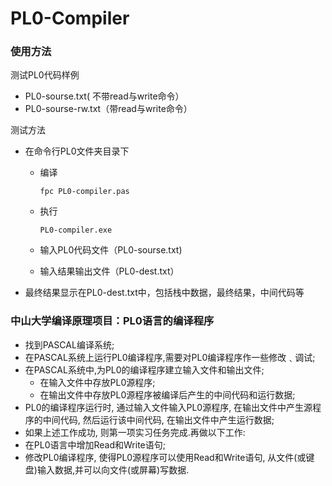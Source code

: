 # PL0-Compiler
### 使用方法

测试PL0代码样例

+ PL0-sourse.txt( 不带read与write命令）
+ PL0-sourse-rw.txt（带read与write命令）

测试方法

+ 在命令行PL0文件夹目录下

  + 编译

    ``` 
    fpc PL0-compiler.pas
    ```

  + 执行

    ```
    PL0-compiler.exe
    ```

  + 输入PL0代码文件（PL0-sourse.txt)

  + 输入结果输出文件（PL0-dest.txt）

+ 最终结果显示在PL0-dest.txt中，包括栈中数据，最终结果，中间代码等



### 中山大学编译原理项目：PL0语言的编译程序

+ 找到PASCAL编译系统;
+ 在PASCAL系统上运行PL0编译程序,需要对PL0编译程序作一些修改﹑调试;
+ 在PASCAL系统中,为PL0的编译程序建立输入文件和输出文件;
	+ 在输入文件中存放PL0源程序;
	+ 在输出文件中存放PL0源程序被编译后产生的中间代码和运行数据;
+ PL0的编译程序运行时, 通过输入文件输入PL0源程序, 在输出文件中产生源程序的中间代码, 然后运行该中间代码, 在输出文件中产生运行数据;
+ 如果上述工作成功, 则第一项实习任务完成.再做以下工作:
+ 在PL0语言中增加Read和Write语句;
+ 修改PL0编译程序, 使得PL0源程序可以使用Read和Write语句, 从文件(或键盘)输入数据,并可以向文件(或屏幕)写数据.
